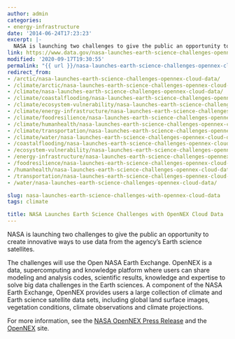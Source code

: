 ```yaml
---
author: admin
categories:
- energy-infrastructure
date: '2014-06-24T17:23:23'
excerpt: |-
  NASA is launching two challenges to give the public an opportunity to create innovative ways to use data from the agency’s Earth science satellites…
link: https://www.data.gov/nasa-launches-earth-science-challenges-opennex-cloud-data/
modified: '2020-09-17T19:30:55'
permalink: "{{ url }}/nasa-launches-earth-science-challenges-opennex-cloud-data/"
redirect_from:
- /arctic/nasa-launches-earth-science-challenges-opennex-cloud-data/
- /climate/arctic/nasa-launches-earth-science-challenges-opennex-cloud-data/
- /climate/nasa-launches-earth-science-challenges-opennex-cloud-data/
- /climate/coastalflooding/nasa-launches-earth-science-challenges-opennex-cloud-data/
- /climate/ecosystem-vulnerability/nasa-launches-earth-science-challenges-opennex-cloud-data/
- /climate/energy-infrastructure/nasa-launches-earth-science-challenges-opennex-cloud-data/
- /climate/foodresilience/nasa-launches-earth-science-challenges-opennex-cloud-data/
- /climate/humanhealth/nasa-launches-earth-science-challenges-opennex-cloud-data/
- /climate/transportation/nasa-launches-earth-science-challenges-opennex-cloud-data/
- /climate/water/nasa-launches-earth-science-challenges-opennex-cloud-data/
- /coastalflooding/nasa-launches-earth-science-challenges-opennex-cloud-data/
- /ecosystem-vulnerability/nasa-launches-earth-science-challenges-opennex-cloud-data/
- /energy-infrastructure/nasa-launches-earth-science-challenges-opennex-cloud-data/
- /foodresilience/nasa-launches-earth-science-challenges-opennex-cloud-data/
- /humanhealth/nasa-launches-earth-science-challenges-opennex-cloud-data/
- /transportation/nasa-launches-earth-science-challenges-opennex-cloud-data/
- /water/nasa-launches-earth-science-challenges-opennex-cloud-data/

slug: nasa-launches-earth-science-challenges-with-opennex-cloud-data
tags: climate

title: NASA Launches Earth Science Challenges with OpenNEX Cloud Data
---
```


NASA is launching two challenges to give the public an opportunity to create innovative ways to use data from the agency’s Earth science satellites.

The challenges will use the Open NASA Earth Exchange. OpenNEX is a data, supercomputing and knowledge platform where users can share modeling and analysis codes, scientific results, knowledge and expertise to solve big data challenges in the Earth sciences. A component of the NASA Earth Exchange, OpenNEX provides users a large collection of climate and Earth science satellite data sets, including global land surface images, vegetation conditions, climate observations and climate projections.

For more information, see the [NASA OpenNEX Press Release](https://www.nasa.gov/press/2014/june/nasa-launches-earth-science-challenges-with-opennex-cloud-data/) and the [OpenNEX](https://nex.nasa.gov/OpenNEX) site.
